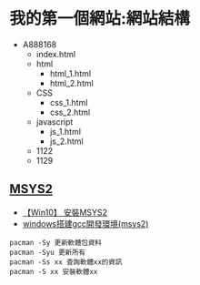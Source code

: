# 我的第一個網站:網站結構
- A888168
  - index.html
  - html
    - html_1.html
    - html_2.html
  - CSS
    - css_1.html
    - css_2.html
  - javascript
    - js_1.html
    - js_2.html
  - 1122
  - 1129   



## [MSYS2](https://www.msys2.org/)

- [【Win10】 安裝MSYS2](https://tech.gjlmotea.com/2019/11/win10-msys2.html)
- [windows搭建gcc開發環境(msys2)](https://www.itread01.com/content/1550324904.html)

```
pacman -Sy 更新軟體包資料
pacman -Syu 更新所有
pacman -Ss xx 查詢軟體xx的資訊
pacman -S xx 安裝軟體xx
```
